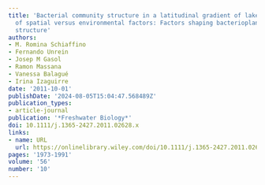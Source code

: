 ```yaml
---
title: 'Bacterial community structure in a latitudinal gradient of lakes: the roles
  of spatial versus environmental factors: Factors shaping bacterioplankton community
  structure'
authors:
- M. Romina Schiaffino
- Fernando Unrein
- Josep M Gasol
- Ramon Massana
- Vanessa Balagué
- Irina Izaguirre
date: '2011-10-01'
publishDate: '2024-08-05T15:04:47.568489Z'
publication_types:
- article-journal
publication: '*Freshwater Biology*'
doi: 10.1111/j.1365-2427.2011.02628.x
links:
- name: URL
  url: https://onlinelibrary.wiley.com/doi/10.1111/j.1365-2427.2011.02628.x
pages: '1973-1991'
volume: '56'
number: '10'
---
```

